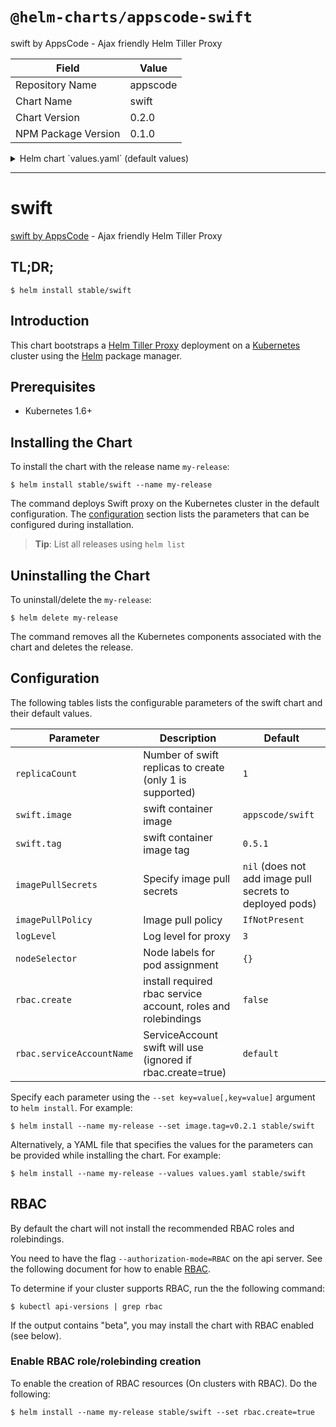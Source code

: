 # `@helm-charts/appscode-swift`

swift by AppsCode - Ajax friendly Helm Tiller Proxy

| Field               | Value    |
| ------------------- | -------- |
| Repository Name     | appscode |
| Chart Name          | swift    |
| Chart Version       | 0.2.0    |
| NPM Package Version | 0.1.0    |

<details>

<summary>Helm chart `values.yaml` (default values)</summary>

```yaml
# Default values for swift.
# This is a YAML-formatted file.
# Declare variables to be passed into your templates.
replicaCount: 1
swift:
  image: appscode/swift
  tag: 0.5.1
## Optionally specify an array of imagePullSecrets.
## Secrets must be manually created in the namespace.
## ref: https://kubernetes.io/docs/concepts/containers/images/#specifying-imagepullsecrets-on-a-pod
##
# imagePullSecrets:
#   - name: myRegistryKeySecretName
## Specify a imagePullPolicy
## ref: http://kubernetes.io/docs/user-guide/images/#pre-pulling-images
##
imagePullPolicy: IfNotPresent
## Node labels for pod assignment
## Ref: https://kubernetes.io/docs/user-guide/node-selection/
##
nodeSelector: {}
## Log level for proxy
logLevel: 3
## Install Default RBAC roles and bindings
rbac:
  ## If true, create & use RBAC resources
  create: false
  ## Ignored if rbac.create is true
  serviceAccountName: default
```

</details>

---

# swift

[swift by AppsCode](https://github.com/appscode/swift) - Ajax friendly Helm Tiller Proxy

## TL;DR;

```console
$ helm install stable/swift
```

## Introduction

This chart bootstraps a [Helm Tiller Proxy](https://github.com/appscode/swift) deployment on a [Kubernetes](http://kubernetes.io) cluster using the [Helm](https://helm.sh) package manager.

## Prerequisites

- Kubernetes 1.6+

## Installing the Chart

To install the chart with the release name `my-release`:

```console
$ helm install stable/swift --name my-release
```

The command deploys Swift proxy on the Kubernetes cluster in the default configuration. The [configuration](#configuration) section lists the parameters that can be configured during installation.

> **Tip**: List all releases using `helm list`

## Uninstalling the Chart

To uninstall/delete the `my-release`:

```console
$ helm delete my-release
```

The command removes all the Kubernetes components associated with the chart and deletes the release.

## Configuration

The following tables lists the configurable parameters of the swift chart and their default values.

| Parameter                 | Description                                                   | Default                                                  |
| ------------------------- | ------------------------------------------------------------- | -------------------------------------------------------- |
| `replicaCount`            | Number of swift replicas to create (only 1 is supported)      | `1`                                                      |
| `swift.image`             | swift container image                                         | `appscode/swift`                                         |
| `swift.tag`               | swift container image tag                                     | `0.5.1`                                                  |
| `imagePullSecrets`        | Specify image pull secrets                                    | `nil` (does not add image pull secrets to deployed pods) |
| `imagePullPolicy`         | Image pull policy                                             | `IfNotPresent`                                           |
| `logLevel`                | Log level for proxy                                           | `3`                                                      |
| `nodeSelector`            | Node labels for pod assignment                                | `{}`                                                     |
| `rbac.create`             | install required rbac service account, roles and rolebindings | `false`                                                  |
| `rbac.serviceAccountName` | ServiceAccount swift will use (ignored if rbac.create=true)   | `default`                                                |

Specify each parameter using the `--set key=value[,key=value]` argument to `helm install`. For example:

```console
$ helm install --name my-release --set image.tag=v0.2.1 stable/swift
```

Alternatively, a YAML file that specifies the values for the parameters can be provided while
installing the chart. For example:

```console
$ helm install --name my-release --values values.yaml stable/swift
```

## RBAC

By default the chart will not install the recommended RBAC roles and rolebindings.

You need to have the flag `--authorization-mode=RBAC` on the api server. See the following document for how to enable [RBAC](https://kubernetes.io/docs/admin/authorization/rbac/).

To determine if your cluster supports RBAC, run the the following command:

```console
$ kubectl api-versions | grep rbac
```

If the output contains "beta", you may install the chart with RBAC enabled (see below).

### Enable RBAC role/rolebinding creation

To enable the creation of RBAC resources (On clusters with RBAC). Do the following:

```console
$ helm install --name my-release stable/swift --set rbac.create=true
```
